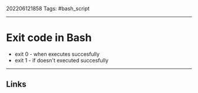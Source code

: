 202206121858
Tags: #bash_script

---

# Exit code in Bash
- exit 0 - when executes succesfully 
- exit 1 - if doesn't executed succesfully


---
## Links